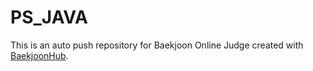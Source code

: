 # PS_JAVA
This is an auto push repository for Baekjoon Online Judge created with [BaekjoonHub](https://github.com/BaekjoonHub/BaekjoonHub).
